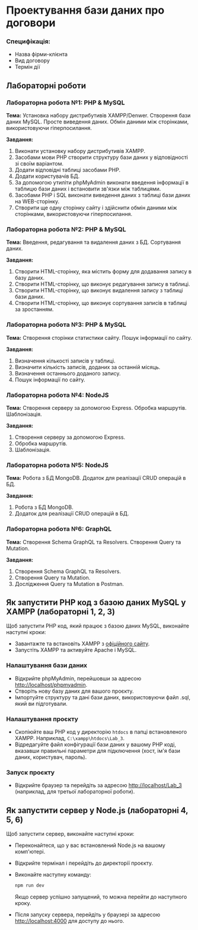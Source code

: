 #  Проектування бази даних про договори

### Специфікація:
- Назва фірми-клієнта
- Вид договору
- Термін дії

## Лабораторні роботи

### Лабораторна робота №1: PHP & MySQL

**Тема:** Установка набору дистрибутивів XAMPP/Denwer. Створення бази даних MySQL. Просте виведення даних. Обмін даними між сторінками, використовуючи гіперпосилання.

**Завдання:**
1. Виконати установку набору дистрибутивів XAMPP.
2. Засобами мови PHP створити структуру бази даних у відповідності зі своїм варіантом.
3. Додати відповідні таблиці засобами PHP.
4. Додати користувачів БД.
5. За допомогою утиліти phpMyAdmin виконати введення інформації в таблицю бази даних і встановити зв'язки між таблицями.
6. Засобами PHP і SQL виконати виведення даних з таблиці бази даних на WEB-сторінку.
7. Створити ще одну сторінку сайту і здійснити обмін даними між сторінками, використовуючи гіперпосилання.

### Лабораторна робота №2: PHP & MySQL

**Тема:** Введення, редагування та видалення даних з БД. Сортування даних.

**Завдання:**
1. Створити HTML-сторінку, яка містить форму для додавання запису в базу даних.
2. Створити HTML-сторінку, що виконує редагування запису в таблиці.
3. Створити HTML-сторінку, що виконує видалення запису з таблиці бази даних.
4. Створити HTML-сторінку, що виконує сортування записів в таблиці за зростанням.

### Лабораторна робота №3: PHP & MySQL

**Тема:** Створення сторінки статистики сайту. Пошук інформації по сайту.

**Завдання:**
1. Визначення кількості записів у таблиці.
2. Визначити кількість записів, доданих за останній місяць.
3. Визначення останнього доданого запису.
4. Пошук інформації по сайту.

### Лабораторна робота №4: NodeJS

**Тема:** Створення серверу за допомогою Express. Обробка маршрутів. Шаблонізація.

**Завдання:**
1. Створення серверу за допомогою Express.
2. Обробка маршрутів.
3. Шаблонізація.

### Лабораторна робота №5: NodeJS

**Тема:** Робота з БД MongoDB. Додаток для реалізації CRUD операцій в БД.

**Завдання:**
1. Робота з БД MongoDB.
2. Додаток для реалізації CRUD операцій в БД.

### Лабораторна робота №6: GraphQL

**Тема:** Створення Schema GraphQL та Resolvers. Створення Query та Mutation.

**Завдання:**
1. Створення Schema GraphQL та Resolvers.
2. Створення Query та Mutation.
3. Дослідження Query та Mutation в Postman.

## Як запустити PHP код з базою даних MySQL у XAMPP (лабораторні 1, 2, 3)

Щоб запустити PHP код, який працює з базою даних MySQL, виконайте наступні кроки:

- Завантажте та встановіть XAMPP з [офіційного сайту](https://www.apachefriends.org/index.html).
- Запустіть XAMPP та активуйте Apache і MySQL.

### Налаштування бази даних

- Відкрийте phpMyAdmin, перейшовши за адресою [http://localhost/phpmyadmin](http://localhost/phpmyadmin).
- Створіть нову базу даних для вашого проєкту.
- Імпортуйте структуру та дані бази даних, використовуючи файл .sql, який ви підготували.

### Налаштування проєкту

- Скопіюйте ваш PHP код у директорію `htdocs` в папці встановленого XAMPP. Наприклад, `C:\xampp\htdocs\Lab_3`.
- Відредагуйте файл конфігурації бази даних у вашому PHP коді, вказавши правильні параметри для підключення (хост, ім'я бази даних, користувач, пароль).

### Запуск проєкту

- Відкрийте браузер та перейдіть за адресою [http://localhost/Lab_3](http://localhost/Lab_3) (наприклад, для третьої лабораторної роботи).

## Як запустити сервер у Node.js (лабораторні 4, 5, 6)

Щоб запустити сервер, виконайте наступні кроки:

- Переконайтеся, що у вас встановлений Node.js на вашому комп'ютері.
- Відкрийте термінал і перейдіть до директорії проєкту.
- Виконайте наступну команду:

    ```bash
    npm run dev
    ```

  Якщо сервер успішно запущений, то можна перейти до наступного кроку.

- Після запуску сервера, перейдіть у браузері за адресою [http://localhost:4000](http://localhost:4000) для доступу до нього.
